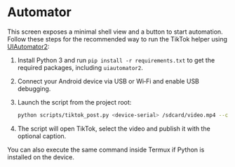 # Automator

This screen exposes a minimal shell view and a button to start automation.
Follow these steps for the recommended way to run the TikTok helper using
[UIAutomator2](https://github.com/openatx/uiautomator2):

1. Install Python 3 and run `pip install -r requirements.txt` to get the
   required packages, including `uiautomator2`.
2. Connect your Android device via USB or Wi‑Fi and enable USB debugging.
3. Launch the script from the project root:

   ```bash
   python scripts/tiktok_post.py <device-serial> /sdcard/video.mp4 --caption "Halo"
   ```
4. The script will open TikTok, select the video and publish it with the
   optional caption.

You can also execute the same command inside Termux if Python is installed on
the device.

